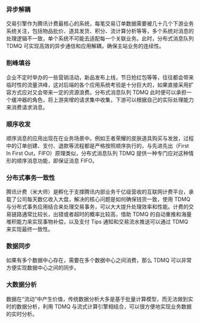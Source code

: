
### 异步解耦

交易引擎作为腾讯计费最核心的系统，每笔交易订单数据需要被几十几个下游业务系统关注，包括物品批价、道具发货、积分、流计算分析等等，多个系统对消息的处理逻辑不一致，单个系统不可能去适配每一个关联业务。此时，分布式消息队列 TDMQ 可实现高效的异步通信和应用解耦，确保主站业务的连续性。

### 削峰填谷

企业不定时举办的一些营销活动，新品发布上线，节日抢红包等等，往往都会带来临时性的流量洪峰，这对后端的各个应用系统考验是十分巨大的，如果直接采用扩容方式应对又会带来一定的资源浪费。分布式消息队列 TDMQ 此时便可以承担一个缓冲器的角色，将上游突增的请求集中收集，下游可以根据自己的实际处理能力来消费请求消息。

### 顺序收发

顺序消息的应用出现在在业务场景中。例如王者荣耀的皮肤道具购买与发放，过程中的订单创建、支付、退款等流程都是严格按照顺序执行的，与先进先出（First In First Out，FIFO）原理类似，分布式消息队列 TDMQ 提供一种专门应对这种情形的顺序消息功能，即保证消息 FIFO。

### 分布式事务一致性

腾讯计费（米大师）是孵化于支撑腾讯内部业务千亿级营收的互联网计费平台，承载了公司每天数亿收入大盘，解决的核心问题是如何确保钱货一致，使用 TDMQ 与分布式事务应用结合来处理交易事务，可以大大提升处理效率和性能。计费的交易链路通常比较长，出错或者超时的概率比较高，借助 TDMQ 的自动重推和海量堆积能力来实现事物补偿，以及支付 Tips 通知和交易流水推送可以通过 TDMQ 来实现最终一致性。

### 数据同步

如果有多个数据中心存在，需要在多个数据中心之间消费，那么 TDMQ 可以非常方便实现数据中心之间的同步。

### 大数据分析

数据在“流动”中产生价值，传统数据分析大多是基于批量计算模型，而无法做到实时的数据分析，利用 TDMQ 与流式计算引擎相结合，可以很方便地实现业务数据的实时分析。

